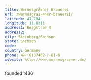 ```yaml
---
title: WernesgrÃ¼ner Brauerei
url: /wernesgra1-4ner-brauerei/
latitude: 47.794
longitude: 11.8311
address1: Bergstrae 4
address2: 
city: Steinberg/Sachsen
state: Sachsen
code: 
country: Germany
phone: 49-(0)37462-/-61-0
website: http://www.wernesgruener.de/
---
```

founded 1436
